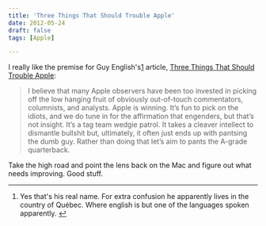 ```yaml
---
title: 'Three Things That Should Trouble Apple'
date: 2012-05-24
draft: false
tags: [Apple]

---
```


I really like the premise for Guy English's[1](#fn-20440:1) article, [Three Things That Should Trouble Apple](http://kickingbear.com/blog/archives/305):

> I believe that many Apple observers have been too invested in picking off the low hanging fruit of obviously out-of-touch commentators, columnists, and analysts. Apple is winning. It’s fun to pick on the idiots, and we do tune in for the affirmation that engenders, but that’s not insight. It’s a tag team wedgie patrol. It takes a cleaver intellect to dismantle bullshit but, ultimately, it often just ends up with pantsing the dumb guy. Rather than doing that let’s aim to pants the A-grade quarterback.

Take the high road and point the lens back on the Mac and figure out what needs improving. Good stuff.

* * *

1.  Yes that's his real name. For extra confusion he apparently lives in the country of Québec. Where english is but one of the languages spoken apparently. [↩](#fnref-20440:1)